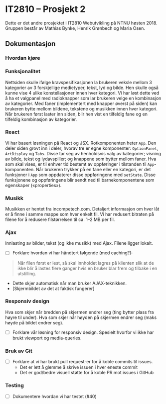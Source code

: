 # IT2810 – Prosjekt 2
Dette er det andre prosjektet i IT2810 Webutvikling på NTNU høsten 2018. Gruppen består av Mathias Bynke, Henrik Grønbech og Maria Osen.

## Dokumentasjon

### Hvordan kjøre

### Funksjonalitet
Nettsiden skulle ifølge kravspesifikasjonen la brukeren veksle mellom 3 kategorier av 3 forskjellige medietyper, tekst, lyd og bilde.
Hen skulle også kunne vise 4 ulike konstellasjoner innen hver kategori.
Vi har løst dette ved å ha et valgpanel med radioknapper som lar brukeren velge en kombinasjon av kategorier.
Med faner (implementert med knapper øverst på siden) kan brukeren bytte mellom bildene, tekstene og musikken innen hver kategori.
Når brukeren først laster inn siden, blir hen vist en tilfeldig fane og en tilfeldig kombinasjon av kategorier.

### React
Vi har basert løsningen på React og JSX.
Rotkomponenten heter `App`. Den deler siden grovt inn i deler, hvorav tre er egne komponenter: `OptionPanel`, `ArtDisplay` og `Tabs`.
Disse tar seg av henholdsvis valg av kategorier; visning av bilde, tekst og lydavspiller; og knappene som bytter mellom faner.
Hva som skal vises, er til enhver tid bestemt av oppføringer i tilstanden til `App`-komponenten.
Når brukeren trykker på en fane eller en kategori, er det funksjoner i `App` som oppdaterer disse oppføringene med `setState`.
Disse funksjonene og oppføringene blir sendt ned til barnekomponentene som egenskaper («properties»).

### Musikk
Musikken er hentet fra incompetech.com.
Detaljert informasjon om hver låt er å finne i samme mappe som hver enkelt fil.
Vi har redusert bitraten på filene for å redusere filstørrelsen til ca. 1–2 MB per fil.

### Ajax
Innlasting av bilder, tekst (og ikke musikk) med Ajax. Filene ligger lokalt.

- [ ] Forklare hvordan vi har håndtert følgende (med caching?):
> Når filen først er lest, så skal innholdet lagres på klienten slik at de ikke blir å lastes flere ganger hvis en bruker blar frem og tilbake i en utstilling.
  - Dette skjer automatisk når man bruker AJAX-teknikken.
  - [Skjermbildet av det at faktisk fungerer]

### Responsiv design
Hva som skjer når bredden på skjermen endrer seg (ting bytter plass fra høyre til under).
Hva som skjer når høyden på skjermen endrer seg (maks høyde på bildet endrer seg).

- [ ] Forklare vår løsning for responsiv design. Spesielt hvorfor vi ikke har brukt viewport og media-queries.

### Bruk av Git
- [ ] Forklare at vi har brukt pull request-er for å koble commits til issues.
  - Det er lett å glemme å skrive issuen i hver eneste commit
  - Det er god/bedre visuell støtte for å koble PR mot issues i GitHub

### Testing
- [ ] Dokumentere hvordan vi har testet (#40)
